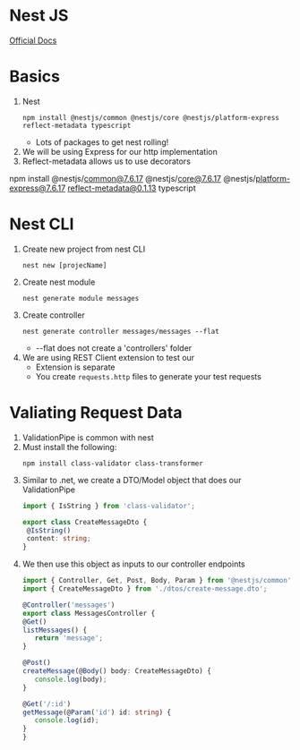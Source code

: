 # Nest JS

[Official Docs](https://docs.nestjs.com/)

# Basics

1. Nest
   ```
   npm install @nestjs/common @nestjs/core @nestjs/platform-express reflect-metadata typescript
   ```
   - Lots of packages to get nest rolling!
1. We will be using Express for our http implementation
1. Reflect-metadata allows us to use decorators

npm install @nestjs/common@7.6.17 @nestjs/core@7.6.17 @nestjs/platform-express@7.6.17 reflect-metadata@0.1.13 typescript

# Nest CLI

1. Create new project from nest CLI
   ```
   nest new [projecName]
   ```
1. Create nest module
   ```
   nest generate module messages
   ```
1. Create controller
   ```
   nest generate controller messages/messages --flat
   ```
   - --flat does not create a 'controllers' folder
1. We are using REST Client extension to test our
   - Extension is separate
   - You create `requests.http` files to generate your test requests

# Valiating Request Data

1. ValidationPipe is common with nest
1. Must install the following:
   ```
   npm install class-validator class-transformer
   ```
1. Similar to .net, we create a DTO/Model object that does our ValidationPipe
   ```ts
   import { IsString } from 'class-validator';

   export class CreateMessageDto {
   	@IsString()
   	content: string;
   }
   ```
1. We then use this object as inputs to our controller endpoints
   ```ts
   import { Controller, Get, Post, Body, Param } from '@nestjs/common';
   import { CreateMessageDto } from './dtos/create-message.dto';

   @Controller('messages')
   export class MessagesController {
   @Get()
   listMessages() {
      return 'message';
   }

   @Post()
   createMessage(@Body() body: CreateMessageDto) {
      console.log(body);
   }

   @Get('/:id')
   getMessage(@Param('id') id: string) {
      console.log(id);
   }
   }
   ```
